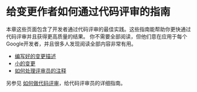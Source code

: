 # 给变更作者如何通过代码评审的指南

本章这些页面包含了开发者通过代码评审的最佳实践。这些指南能帮助你更快通过代码评审并且获得更高质量的结果。
你不需要全部阅读，但他们意在应用于每个Google开发者，并且很多人发现阅读全部内容非常有用。

-   [编写好的变更描述](cl-descriptions.md)
-   [小的变更](small-cls.md)
-   [如何处理评审员的注释](handling-comments.md)

另参见 [如何做代码评审](../reviewer/)，给代码评审员的详细指南。
